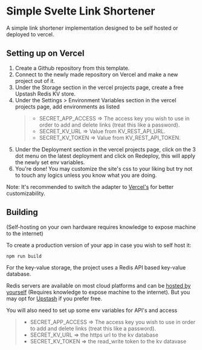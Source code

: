 # Simple Svelte Link Shortener

A simple link shortener implementation designed to be self hosted or deployed to vercel.

## Setting up on Vercel

1. Create a Github repository from this template.
2. Connect to the newly made repository on Vercel and make a new project out of it.
3. Under the Storage section in the vercel projects page, create a free Upstash Redis KV store.
4. Under the Settings > Environment Variables section in the vercel projects page, add environments as listed
   > - SECRET_APP_ACCESS => The access key you wish to use in order to add and delete links (treat this like a password).
   > - SECRET_KV_URL => Value from KV_REST_API_URL.
   > - SECRET_KV_TOKEN => Value from KV_REST_API_TOKEN.
5. Under the Deployment section in the vercel projects page, click on the 3 dot menu on the latest deployment and click on Redeploy, this will apply the newly set env variables.
6. You're done! You may customize the site's css to your liking but try not to touch any logics unless you know what you are doing.

Note: It's recommended to switch the adapter to [Vercel's](https://svelte.dev/docs/kit/adapter-vercel) for better customizability.

## Building

(Self-hosting on your own hardware requires knowledge to expose machine to the internet)

To create a production version of your app in case you wish to self host it:

```bash
npm run build
```

For the key-value storage, the project uses a Redis API based key-value database.

Redis servers are available on most cloud platforms and can be [hosted by yourself](https://redis.io/docs/latest/operate/oss_and_stack/install/install-redis/) (Requires knowledge to expose machine to the internet). But you may opt for [Upstash](https://upstash.com/) if you prefer free.

You will also need to set up some env variables for API's and access
   > - SECRET_APP_ACCESS => The access key you wish to use in order to add and delete links (treat this like a password).
   > - SECRET_KV_URL => the https url to the kv database
   > - SECRET_KV_TOKEN => the read_write token to the kv datavase